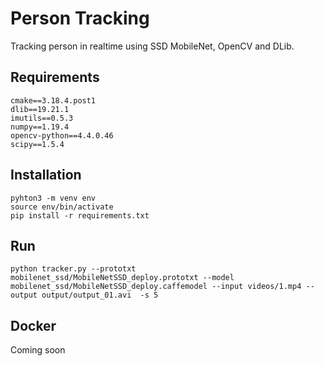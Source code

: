 # Person Tracking

Tracking person in realtime using SSD MobileNet, OpenCV and DLib.

## Requirements

```
cmake==3.18.4.post1
dlib==19.21.1
imutils==0.5.3
numpy==1.19.4
opencv-python==4.4.0.46
scipy==1.5.4
```

## Installation

```
pyhton3 -m venv env
source env/bin/activate
pip install -r requirements.txt

```

## Run

```
python tracker.py --prototxt mobilenet_ssd/MobileNetSSD_deploy.prototxt --model mobilenet_ssd/MobileNetSSD_deploy.caffemodel --input videos/1.mp4 --output output/output_01.avi  -s 5

```

## Docker

Coming soon
